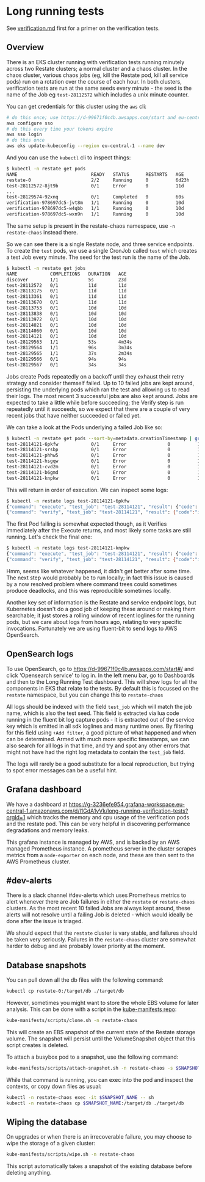 # Long running tests

See [verification.md](verification.md) first for a primer on the verification tests.

## Overview

There is an EKS cluster running with verification tests running minutely across two Restate clusters; a normal cluster 
and a chaos cluster. In the chaos cluster, various chaos jobs (eg, kill the Restate pod, kill all service pods) run on a rotation
over the course of each hour. In both clusters, verification tests are run at the same seeds every minute - the seed is
the name of the Job eg `test-28112572` which includes a unix minute counter.

You can get credentials for this cluster using the `aws` cli:
```bash
# do this once; use https://d-99671f0c4b.awsapps.com/start and eu-central-1
aws configure sso
# do this every time your tokens expire
aws sso login
# do this once
aws eks update-kubeconfig --region eu-central-1 --name dev
```
And you can use the `kubectl` cli to inspect things:
```bash
$ kubectl -n restate get pods
NAME                           READY   STATUS      RESTARTS   AGE
restate-0                      2/2     Running     0          6d23h
test-28112572-8jt9b            0/1     Error       0          11d
...
test-28129574-92xnq            0/1     Completed   0          60s
verification-978697dc5-jvt8m   1/1     Running     0          10d
verification-978697dc5-w4qbb   1/1     Running     0          10d
verification-978697dc5-wxn9n   1/1     Running     0          10d
```

The same setup is present in the restate-chaos namespace, use `-n restate-chaos` instead there.

So we can see there is a single Restate node, and three service endpoints.
To create the `test` pods, we use a single CronJob called `test` which creates a test Job every minute.
The seed for the test run is the name of the Job.
```bash
$ kubectl -n restate get jobs
NAME            COMPLETIONS   DURATION   AGE
discover        1/1           5s         23d
test-28112572   0/1           11d        11d
test-28113175   0/1           11d        11d
test-28113361   0/1           11d        11d
test-28113670   0/1           11d        11d
test-28113753   0/1           10d        10d
test-28113838   0/1           10d        10d
test-28113972   0/1           10d        10d
test-28114021   0/1           10d        10d
test-28114060   0/1           10d        10d
test-28114121   0/1           10d        10d
test-28129563   1/1           53s        4m34s
test-28129564   1/1           96s        3m34s
test-28129565   1/1           37s        2m34s
test-28129566   0/1           94s        94s
test-28129567   0/1           34s        34s
```

Jobs create Pods repeatedly on a backoff until they exhaust their retry strategy and consider themself failed.
Up to 10 failed jobs are kept around, persisting the underlying pods which ran the test and allowing us to read their logs.
The most recent 3 successful jobs are also kept around. Jobs are expected to take a little while before succeeding; the Verify
step is run repeatedly until it succeeds, so we expect that there are a couple of very recent jobs that have neither succeeded or failed yet.

We can take a look at the Pods underlying a failed Job like so:
```bash
$ kubectl -n restate get pods --sort-by=metadata.creationTimestamp | grep test-28114121
test-28114121-6pkfw            0/1     Error               0          10d
test-28114121-srsbp            0/1     Error               0          10d
test-28114121-phhw5            0/1     Error               0          10d
test-28114121-hsgqw            0/1     Error               0          10d
test-28114121-cvd2m            0/1     Error               0          10d
test-28114121-b6gmd            0/1     Error               0          10d
test-28114121-knpkw            0/1     Error               0          10d
```
This will return in order of execution. We can inspect some logs:
```bash
$ kubectl -n restate logs test-28114121-6pkfw 
{"command": "execute", "test_job": "test-28114121", "result": {"code": "ok", "message": "Success"}}
{"command": "verify", "test_job": "test-28114121", "result": {"code":"internal","message":"Uncaught exception for invocation id 0188bfef334072b6a139322ac883b178: Incorrect value for target 117: expected 1, got 0"}}
```
The first Pod failing is somewhat expected though, as it Verifies immediately after the Execute returns, and most likely
some tasks are still running. Let's check the final one:
```bash
$ kubectl -n restate logs test-28114121-knpkw
{"command": "execute", "test_job": "test-28114121", "result": {"code": "ok", "message": "Success"}}
{"command": "verify", "test_job": "test-28114121", "result": {"code":"internal","message":"Uncaught exception for invocation id 0188bff6d81e71859ec7de391e2068fc: Incorrect value for target 148: expected 1, got 0"}}
```

Hmm, seems like whatever happened, it didn't get better after some time. The next step would probably be to run locally;
in fact this issue is caused by a now resolved problem where command trees could sometimes produce deadlocks, and this
was reproducible sometimes locally.

Another key set of information is the Restate and service endpoint logs, but Kubernetes doesn't do a good job of keeping
these around or making them searchable; it just stores a rolling window of recent loglines for the running pods, but we
care about logs from hours ago, relating to very specific invocations. Fortunately we are using fluent-bit to send logs
to AWS OpenSearch.

## OpenSearch logs
To use OpenSearch, go to https://d-99671f0c4b.awsapps.com/start#/ and click 'Opensearch service' to log in.
In the left menu bar, go to Dashboards and then to the Long Running Test dashboard. This will show logs for all
the components in EKS that relate to the tests. By default this is focussed on the `restate` namespace, but you can change
this to `restate-chaos`

All logs should be indexed with the field `test_job` which will match the job name, which is also the test seed. This field
is extracted via lua code running in the fluent bit log capture pods - it is extracted out of the service key which is emitted
in all sdk loglines and many runtime ones. By filtering for this field using `+Add filter`, a good picture of what happened
and when can be determined. Armed with much more specific timestamps, we can also search for all logs in that time,
and try and spot any other errors that might not have had the right log metadata to contain the `test_job` field.

The logs will rarely be a good substitute for a local reproduction, but trying to spot error messages can be a useful hint.

## Grafana dashboard
We have a dashboard at https://g-3236efe954.grafana-workspace.eu-central-1.amazonaws.com/d/l1GdA1yVk/long-running-verification-tests?orgId=1
which tracks the memory and cpu usage of the verification pods and the restate pod. This can be very helpful in discovering
performance degradations and memory leaks.

This grafana instance is managed by AWS, and is backed by an AWS managed Prometheus instance. A prometheus server in
the cluster scrapes metrics from a `node-exporter` on each node, and these are then sent to the AWS Prometheus cluster.

## #dev-alerts
There is a slack channel #dev-alerts which uses Prometheus metrics to alert whenever there are Job failures in either
the `restate` or `restate-chaos` clusters. As the most recent 10 failed Jobs are always kept around, these alerts will
not resolve until a failing Job is deleted - which would ideally be done after the issue is triaged.

We should expect that the `restate` cluster is vary stable, and failures should be taken very seriously. Failures
in the `restate-chaos` cluster are somewhat harder to debug and are probably lower priority at the moment.

## Database snapshots
You can pull down all the db files with the following command:
```bash
kubectl cp restate-0:/target/db ./target/db
```

However, sometimes you might want to store the whole EBS volume for later analysis. This can be done with a script in
the [kube-manifests repo](https://github.com/restatedev/kube-manifests):
```bash
kube-manifests/scripts/clone.sh -n restate-chaos
```
This will create an EBS snapshot of the current state of the Restate storage volume. The snapshot will persist until
the VolumeSnapshot object that this script creates is deleted.

To attach a busybox pod to a snapshot, use the following command:
```bash
kube-manifests/scripts/attach-snapshot.sh -n restate-chaos -s $SNAPSHOT_NAME
```
While that command is running, you can exec into the pod and inspect the contexts, or copy down files as usual:
```bash
kubectl -n restate-chaos exec -it $SNAPSHOT_NAME -- sh
kubectl -n restate-chaos cp $SNAPSHOT_NAME:/target/db ./target/db 
```

## Wiping the database
On upgrades or when there is an irrecoverable failure, you may choose to wipe the storage of a given cluster:
```bash
kube-manifests/scripts/wipe.sh -n restate-chaos
```
This script automatically takes a snapshot of the existing database before deleting anything.
